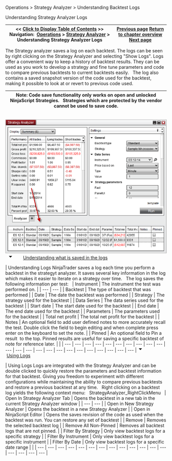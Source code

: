 ﻿
Operations > Strategy Analyzer > Understanding Backtest Logs

Understanding Strategy Analyzer Logs

| << [Click to Display Table of Contents](backtest_logs.md) >> **Navigation:**     [Operations](operations-1.md) > [Strategy Analyzer](strategy_analyzer-1.md) > Understanding Strategy Analyzer Logs | [Previous page](basket_test-1.md) [Return to chapter overview](strategy_analyzer-1.md) [Next page](reviewing_performance_results-1.md) |
| --- | --- |
The Strategy analyzer saves a log on each backtest. The logs can be seen by right clicking on the Strategy Analyzer and selecting "Show Logs". Logs offer a convenient way to keep a history of backtest results. They can be used as you work to develop a strategy and fine tune parameters and code to compare previous backtests to current backtests easily. 
 
The log also contains a saved snapshot version of the code used for the backtest, making it possible to look at or revert to previous code used. 
 

| Note: Code save functionality only works on open and unlocked NinjaScript Strategies.   Strategies which are protected by the vendor cannot be used to save code. |
| --- |
 
![StrategyAnalyzer_ShowLog](strategyanalyzer_showlog.png)
 
![tog_minus](tog_minus-1.gif)        [Understanding what is saved in the logs](javascript:HMToggle('toggle','UnderstandingLogs','UnderstandingLogs_ICON'))

| Understanding Logs NinjaTrader saves a log each time you perform a backtest in the strategyt analyzer. It saves several key information in the log which makes it easier to iterate on a strategy over time.    The log saves the following information per test:     | Instrument | The instrument the test was performed on. | | --- | --- | | Backtest | The type of backtest that was performed | | Date | The date the backtest was performed | | Strategy | The strategy used for the backtest | | Data Series | The data series used for the backtest | | Start date | The start date used for the backtest | | End date | The end date used for the backtest | | Parameters | The parameters used for the backtest | | Total net profit | The total net profit for the backtest | | Notes | An optional field to add user defined notes to more accurately recall the test. Double click the field to begin editing and when complete press enter on the keyboard to set the note. | | Pinned | An optional field to Pin a result  to the top. Pinned results are useful for saving a specific backtest of note for reference later. | |
| --- | --- | --- | --- | --- | --- | --- | --- | --- | --- | --- | --- | --- | --- | --- | --- | --- | --- | --- | --- | --- | --- | --- |
![tog_minus](tog_minus-1.gif)        [Using Logs](javascript:HMToggle('toggle','UsingLogs','UsingLogs_ICON'))

| Using Logs Logs are integrated with the Strategy Analyzer and can be double clicked to quickly restore the parameters and backtest information for that backtest. Giving you freedom to experiment with different configurations while maintaining the ability to compare previous backtests and restore a previous backtest at any time.   Right clicking on a backtest log yields the following context menu:   StrategyAnalyzer_RightClickMenu     | Open In Strategy Analyzer Tab | Opens the backtest in a new tab in the current Strategy Analyzer window | | --- | --- | | Open in New Strategy Analyzer | Opens the backtest in a new Strategy Analyzer | | Open in NinjaScript Editor | Opens the saves revision of the code as used when the backtest was run. You can restore any set of backtest | | Remove | Removes the selected backtest log | | Remove All Non-Pinned | Removes all backtest logs that are not pinned. | | Filter By Strategy | Only view backtest logs for a specific strategy | | Filter By Instrument | Only view backtest logs for a specific instrument | | Filter By Date | Only view backtest logs for a specific date range | |
| --- | --- | --- | --- | --- | --- | --- | --- | --- | --- | --- | --- | --- | --- | --- | --- | --- |

